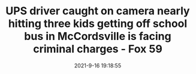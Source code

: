---
"title": "UPS driver caught on camera nearly hitting three kids getting off school bus in McCordsville is facing criminal charges - Fox 59"
"date": "2021-9-16 19:18:55"
"feed_name": "GOOGLENEWSCONSTRUCTION"
"feed_website": "https://news.google.com/search?q=construction%2Bincident&hl=en-US&gl=US&ceid=US:en"
"feed_rss": "https://news.google.com/rss/search?q=construction%2Bincident&hl=en-US&gl=US&ceid=US:en"
"link": "https://fox59.com/news/ups-driver-caught-on-camera-nearly-hitting-three-kids-getting-off-school-bus-in-mccordsville-is-facing-criminal-charges/"
"file": "_posts/2021-1-1-d1a5f4544c6a107eb8c24d3cf222ca08e56410fb.md"
"accident": "0"
"drilling": "0"
"dead": "0"
"injured": "0"
---